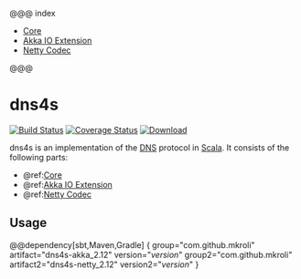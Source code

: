 @@@ index

* [Core](core.md)
* [Akka IO Extension](akka.md)
* [Netty Codec](netty.md)

@@@

dns4s
=====

[![Build Status](https://travis-ci.org/mkroli/dns4s.svg?branch=master)](https://travis-ci.org/mkroli/dns4s)
[![Coverage Status](http://coveralls.io/repos/mkroli/dns4s/badge.svg?branch=master&service=github)](http://coveralls.io/github/mkroli/dns4s?branch=master)
[![Download](https://api.bintray.com/packages/mkroli/maven/dns4s/images/download.svg)](https://bintray.com/mkroli/maven/dns4s/_latestVersion)

dns4s is an implementation of the [DNS] protocol in [Scala].
It consists of the following parts:

* @ref:[Core](core.md)
* @ref:[Akka IO Extension](akka.md)
* @ref:[Netty Codec](netty.md)

[Scala]:http://www.scala-lang.org
[DNS]:http://en.wikipedia.org/wiki/Domain_Name_System

Usage
-----

@@dependency[sbt,Maven,Gradle] {
  group="com.github.mkroli" artifact="dns4s-akka_2.12" version="$version$"
  group2="com.github.mkroli" artifact2="dns4s-netty_2.12" version2="$version$"
}
